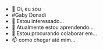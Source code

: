 - 👋 Oi, eu sou
- #Gaby Donadi
- 👀 Estou interessado...  
- 🌱 Atualmente estou aprendendo...
- 💞️ Estou procurando colaborar em...
- 📫 como chegar até mim...

<!---
GabrielyDonadi/GabrielyDonadi is a ✨ special ✨ repository because its `README.md` (this file) appears on your GitHub profile.
You can click the Preview link to take a look at your changes.
--->
